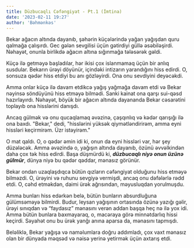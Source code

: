 ```yaml
---
title: Düzbucaqlı Cəfəngiyat - Pt.1 (İmtina)
date: '2023-02-11 19:27'
author: 'Bəhmənkəs'
---
```


Bekar ağacın altında dayanıb, şəhərin küçələrində yağan yağışdan quru qalmağa çalışırdı. Gec gələn sevgilisi üçün gətirdiyi güllə əsəbiləşirdi. Nəhayət, onunla birlikdə ağacın altına sığınmağa tələsərək gəldi.

Küçə ilə getməyə başladılar, hər ikisi çox islanmamaq üçün bir anlıq susdular. Bekarın ürəyi döyünür, içindəki intizarın yarandığını hiss edirdi. O, sonsuza qədər hiss etdiyi bu anı gözləyirdi. Ona onu sevdiyini deyəcəkdi.

Amma onlar küçə ilə davam etdikcə yağış yağmağa davam etdi və Bekar nəyinsə söndüyünü hiss etməyə bilmədi. Sanki kainat ona qarşı sui-qəsd hazırlayırdı. Nəhayət, böyük bir ağacın altında dayananda Bekar cəsarətini toplayıb ona hisslərini danışdı.

Ancaq gülmək və onu qucaqlamaq əvəzinə, çaşqınlıq və kədər qarışığı ilə ona baxdı. "Bekar," dedi, "hisslərini yüksək qiymətləndirirəm, amma eyni hissləri keçirmirəm. Üzr istəyirəm."

O mat qaldı. O, o qədər əmin idi ki, onun da eyni hissləri var, hər şey düzələcək. Amma əvəzində o, yağışın altında dayanıb, özünü əvvəlkindən daha çox tək hiss edirdi. Başa düşmürdü ki, **_düzbucaqlı niyə onun üzünə gülmür_**, dünya niyə bu qədər qəddar, mənasız görünür.

Bekar ondan uzaqlaşdıqca bütün qızların cəfəngiyat olduğunu hiss etməyə bilməzdi. O, ürəyini və ruhunu sevgiyə vermişdi, ancaq onu dəfələrlə rədd etdi. O, cəhd etməkdən, daimi ürək ağrısından, məyusluqdan yorulmuşdu.

Amma bunları hiss edərkən belə, bütün bunların absurdluğuna gülümsəməyə bilmirdi. Budur, leysan yağışının ortasında özünə yazığı gəlir, ürəyi sınıqdan və “faydasız” mənasını verən addan başqa heç nə ilə yox idi. Amma bütün bunlara baxmayaraq, o, macəraya görə minnətdarlıq hissi keçirdi. Səyahət onu bu ürək yanğı anına aparsa da, mənasını tapmışdı.

Beləliklə, Bekar yağışa və naməlumlara doğru addımladı, çox vaxt mənasız olan bir dünyada məqsəd və nəisə yerinə yetirmək üçün axtarış etdi.
